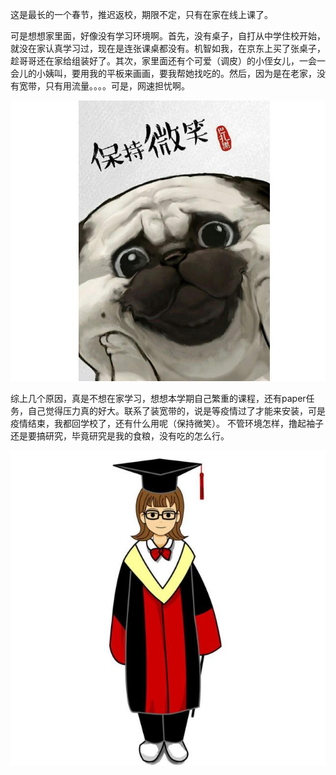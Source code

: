 这是最长的一个春节，推迟返校，期限不定，只有在家在线上课了。

可是想想家里面，好像没有学习环境啊。首先，没有桌子，自打从中学住校开始，就没在家认真学习过，现在是连张课桌都没有。机智如我，在京东上买了张桌子，趁哥哥还在家给组装好了。其次，家里面还有个可爱（调皮）的小侄女儿，一会一会儿的小姨叫，要用我的平板来画画，要我帮她找吃的。然后，因为是在老家，没有宽带，只有用流量。。。。可是，网速担忧啊。

![picture1](./picture1.jpg)

综上几个原因，真是不想在家学习，想想本学期自己繁重的课程，还有paper任务，自己觉得压力真的好大。联系了装宽带的，说是等疫情过了才能来安装，可是疫情结束，我都回学校了，还有什么用呢（保持微笑）。
不管环境怎样，撸起袖子还是要搞研究，毕竟研究是我的食粮，没有吃的怎么行。

![picture2](./picture2.jpg)